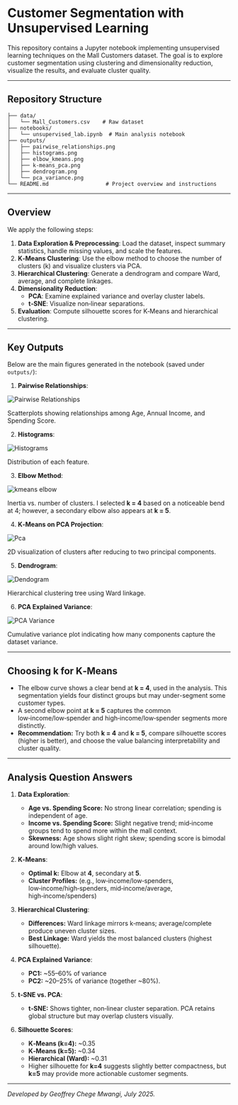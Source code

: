 # Customer Segmentation with Unsupervised Learning

This repository contains a Jupyter notebook implementing unsupervised learning techniques on the Mall Customers dataset. The goal is to explore customer segmentation using clustering and dimensionality reduction, visualize the results, and evaluate cluster quality.

---

## Repository Structure
```
├── data/
│   └── Mall_Customers.csv    # Raw dataset
├── notebooks/
│   └── unsupervised_lab.ipynb  # Main analysis notebook
├── outputs/
│   ├── pairwise_relationships.png
│   ├── histograms.png
│   ├── elbow_kmeans.png
│   ├── k-means_pca.png
│   ├── dendrogram.png
│   └── pca_variance.png
└── README.md                  # Project overview and instructions
```

---

## Overview
We apply the following steps:
1. **Data Exploration & Preprocessing**: Load the dataset, inspect summary statistics, handle missing values, and scale the features.
2. **K‑Means Clustering**: Use the elbow method to choose the number of clusters (k) and visualize clusters via PCA.
3. **Hierarchical Clustering**: Generate a dendrogram and compare Ward, average, and complete linkages.
4. **Dimensionality Reduction**:
   - **PCA**: Examine explained variance and overlay cluster labels.
   - **t‑SNE**: Visualize non‑linear separations.
5. **Evaluation**: Compute silhouette scores for K‑Means and hierarchical clustering.

---

## Key Outputs

Below are the main figures generated in the notebook (saved under `outputs/`):

1. **Pairwise Relationships**: 

![Pairwise Relationships](outputs/pairwise_relationships.png)

Scatterplots showing relationships among Age, Annual Income, and Spending Score.

2. **Histograms**:

![Histograms](outputs/histograms.png)

Distribution of each feature.

3. **Elbow Method**:

![kmeans elbow](outputs/elbow_kmeans.png)

Inertia vs. number of clusters. I selected **k = 4** based on a noticeable bend at 4; however, a secondary elbow also appears at **k = 5**.

4. **K‑Means on PCA Projection**: 

![Pca](outputs/k-means_pca.png)

2D visualization of clusters after reducing to two principal components.

5. **Dendrogram**: 

![Dendogram](outputs/dendogram.png)

Hierarchical clustering tree using Ward linkage.

6. **PCA Explained Variance**:

![PCA Variance](outputs/pca_variance.png)

Cumulative variance plot indicating how many components capture the dataset variance.

---

## Choosing k for K‑Means
- The elbow curve shows a clear bend at **k = 4**, used in the analysis. This segmentation yields four distinct groups but may under-segment some customer types.
- A second elbow point at **k = 5** captures the common low‑income/low‑spender and high‑income/low‑spender segments more distinctly.  
- **Recommendation:** Try both **k = 4** and **k = 5**, compare silhouette scores (higher is better), and choose the value balancing interpretability and cluster quality.

---

## Analysis Question Answers
1. **Data Exploration**:
   - **Age vs. Spending Score:** No strong linear correlation; spending is independent of age.
   - **Income vs. Spending Score:** Slight negative trend; mid‑income groups tend to spend more within the mall context.
   - **Skewness:** Age shows slight right skew; spending score is bimodal around low/high values.

2. **K‑Means**:
   - **Optimal k:** Elbow at **4**, secondary at **5**.
   - **Cluster Profiles:** (e.g., low‑income/low‑spenders, low‑income/high‑spenders, mid‑income/average, high‑income/spenders)

3. **Hierarchical Clustering**:
   - **Differences:** Ward linkage mirrors k‑means; average/complete produce uneven cluster sizes.
   - **Best Linkage:** Ward yields the most balanced clusters (highest silhouette).

4. **PCA Explained Variance**:
   - **PC1:** ~55–60% of variance
   - **PC2:** ~20–25% of variance (together ~80%).

5. **t‑SNE vs. PCA**:
   - **t‑SNE:** Shows tighter, non‑linear cluster separation. PCA retains global structure but may overlap clusters visually.

6. **Silhouette Scores**:
   - **K‑Means (k=4):** ~0.35
   - **K‑Means (k=5):** ~0.34
   - **Hierarchical (Ward):** ~0.31
   - Higher silhouette for **k=4** suggests slightly better compactness, but **k=5** may provide more actionable customer segments.

---

_Developed by Geoffrey Chege Mwangi, July 2025._

